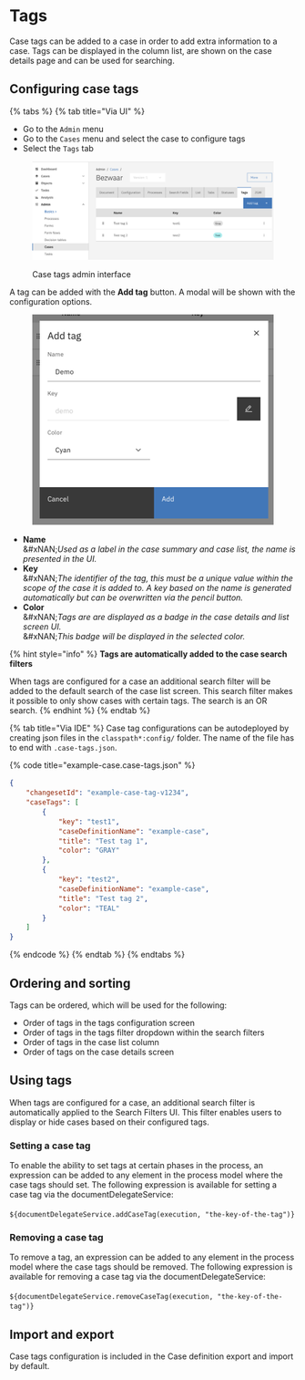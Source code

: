 # Tags

Case tags can be added to a case in order to add extra information to a case. Tags can be displayed in the column list, are shown on the case details page and can be used for searching.

## Configuring case tags

{% tabs %}
{% tab title="Via UI" %}
* Go to the `Admin` menu
* Go to the `Cases` menu and select the case to configure tags
* Select the `Tags` tab

<figure><img src="https://github.com/valtimo-platform/valtimo-documentation/raw/main/.gitbook/assets/case-tag-admin-1.png" alt=""><figcaption><p>Case tags admin interface</p></figcaption></figure>

A tag can be added with the **Add tag** button. A modal will be shown with the configuration options.

<figure><img src="https://github.com/valtimo-platform/valtimo-documentation/raw/main/.gitbook/assets/add-tag-4.png" alt=""><figcaption></figcaption></figure>

* **Name**\
  &#xNAN;_&#x55;sed as a label in the case summary and case list, the name is presented in the UI._
* **Key**\
  &#xNAN;_&#x54;he identifier of the tag, this must be a unique value within the scope of the case it is added to. A key based on the name is generated automatically but can be overwritten via the pencil button._
* **Color**\
  &#xNAN;_&#x54;ags are are displayed as a badge in the case details and list screen UI._\
  &#xNAN;_&#x54;his badge will be displayed in the selected color._

{% hint style="info" %}
**Tags are automatically added to the case search filters**

When tags are configured for a case an additional search filter will be added to the default search of the case list screen. This search filter makes it possible to only show cases with certain tags. The search is an OR search.
{% endhint %}
{% endtab %}

{% tab title="Via IDE" %}
Case tag configurations can be autodeployed by creating json files in the `classpath*:config/` folder. The name of the file has to end with `.case-tags.json`.

{% code title="example-case.case-tags.json" %}
```json
{
    "changesetId": "example-case-tag-v1234",
    "caseTags": [
        {
            "key": "test1",
            "caseDefinitionName": "example-case",
            "title": "Test tag 1",
            "color": "GRAY"
        },
        {
            "key": "test2",
            "caseDefinitionName": "example-case",
            "title": "Test tag 2",
            "color": "TEAL"
        }
    ]
}
```
{% endcode %}
{% endtab %}
{% endtabs %}

## Ordering and sorting

Tags can be ordered, which will be used for the following:

* Order of tags in the tags configuration screen
* Order of tags in the tags filter dropdown within the search filters
* Order of tags in the case list column
* Order of tags on the case details screen

## Using tags

When tags are configured for a case, an additional search filter is automatically applied to the Search Filters UI. This filter enables users to display or hide cases based on their configured tags.

### Setting a case tag

To enable the ability to set tags at certain phases in the process, an expression can be added to any element in the process model where the case tags should set. The following expression is available for setting a case tag via the documentDelegateService:\
\
`${documentDelegateService.addCaseTag(execution, "the-key-of-the-tag")}`

### Removing a case tag

To remove a tag, an expression can be added to any element in the process model where the case tags should be removed. The following expression is available for removing a case tag via the documentDelegateService:\
\
`${documentDelegateService.removeCaseTag(execution, "the-key-of-the-tag")}`

## Import and export

Case tags configuration is included in the Case definition export and import by default.
